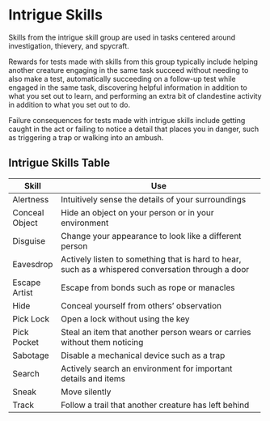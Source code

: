 # Intrigue Skills

Skills from the intrigue skill group are used in tasks centered around investigation, thievery, and spycraft.

Rewards for tests made with skills from this group typically include helping another creature engaging in the same task succeed without needing to also make a test, automatically succeeding on a follow-up test while engaged in the same task, discovering helpful information in addition to what you set out to learn, and performing an extra bit of clandestine activity in addition to what you set out to do.

Failure consequences for tests made with intrigue skills include getting caught in the act or failing to notice a detail that places you in danger, such as triggering a trap or walking into an ambush.

## Intrigue Skills Table

<table style="width:99%;">
<colgroup>
<col style="width: 12%" />
<col style="width: 87%" />
</colgroup>
<thead>
<tr class="header">
<th>Skill</th>
<th>Use</th>
</tr>
</thead>
<tbody>
<tr class="odd">
<td>Alertness</td>
<td>Intuitively sense the details of your surroundings</td>
</tr>
<tr class="even">
<td>Conceal Object</td>
<td>Hide an object on your person or in your environment</td>
</tr>
<tr class="odd">
<td>Disguise</td>
<td>Change your appearance to look like a different person</td>
</tr>
<tr class="even">
<td>Eavesdrop</td>
<td>Actively listen to something that is hard to hear, such as a whispered conversation through a door</td>
</tr>
<tr class="odd">
<td>Escape Artist</td>
<td>Escape from bonds such as rope or manacles</td>
</tr>
<tr class="even">
<td>Hide</td>
<td>Conceal yourself from others’ observation</td>
</tr>
<tr class="odd">
<td>Pick Lock</td>
<td>Open a lock without using the key</td>
</tr>
<tr class="even">
<td>Pick Pocket</td>
<td>Steal an item that another person wears or carries without them noticing</td>
</tr>
<tr class="odd">
<td>Sabotage</td>
<td>Disable a mechanical device such as a trap</td>
</tr>
<tr class="even">
<td>Search</td>
<td>Actively search an environment for important details and items</td>
</tr>
<tr class="odd">
<td>Sneak</td>
<td>Move silently</td>
</tr>
<tr class="even">
<td>Track</td>
<td>Follow a trail that another creature has left behind</td>
</tr>
</tbody>
</table>
